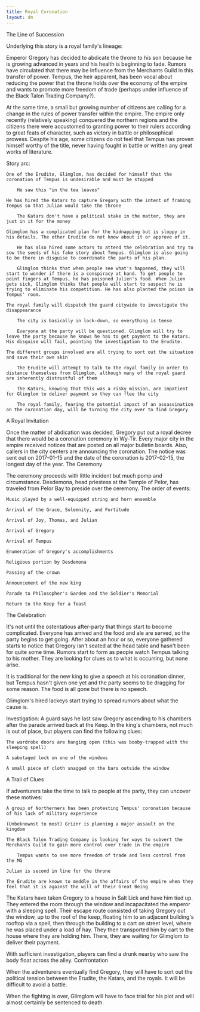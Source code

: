 ```yaml
---
title: Royal Coronation
layout: dm
---
```

The Line of Succession

Underlying this story is a royal family's lineage:

Emperor Gregory has decided to abdicate the throne to his son because he is growing advanced in years and his health is beginning to fade. Rumors have circulated that there may be influence from the Merchants Guild in this transfer of power. Tempus, the heir apparent, has been vocal about reducing the power that the throne holds over the economy of the empire and wants to promote more freedom of trade (perhaps under influence of the Black Talon Trading Company?).

At the same time, a small but growing number of citizens are calling for a change in the rules of power transfer within the empire. The empire only recently (relatively speaking) conquered the northern regions and the citizens there were accustomed to granting power to their rulers according to great feats of character, such as victory in battle or philosophical prowess. Despite his age, some citizens do not feel that Tempus has proven himself worthy of the title, never having fought in battle or written any great works of literature.

Story arc:

    One of the Erudite, Glimglom, has decided for himself that the coronation of Tempus is undesirable and must be stopped

        He saw this "in the tea leaves"

    He has hired the Katars to capture Gregory with the intent of framing Tempus so that Julian would take the throne

        The Katars don't have a political stake in the matter, they are just in it for the money

    Glimglom has a complicated plan for the kidnapping but is sloppy in his details. The other Erudite do not know about it or approve of it.

        He has also hired some actors to attend the celebration and try to sow the seeds of his fake story about Tempus. Glimglom is also going to be there in disguise to coordinate the parts of his plan.

        Glimglom thinks that when people see what's happened, they will start to wonder if there is a conspiracy at hand. To get people to point fingers at Tempus, he has poisoned Julien's food. When Julien gets sick, Glimglom thinks that people will start to suspect he is trying to eliminate his competition. He has also planted the poison in Tempus' room.

    The royal family will dispatch the guard citywide to investigate the disappearance

        The city is basically in lock-down, so everything is tense

        Everyone at the party will be questioned. Glimglom will try to leave the party because he knows he has to get payment to the Katars. His disguise will fail, pointing the investigation to the Erudite.

    The different groups involved are all trying to sort out the situation and save their own skin

        The Erudite will attempt to talk to the royal family in order to distance themselves from Glimglom, although many of the royal guard are inherently distrustful of them

        The Katars, knowing that this was a risky mission, are impatient for Glimglom to deliver payment so they can flee the city

        The royal family, fearing the potential impact of an assassination on the coronation day, will be turning the city over to find Gregory


A Royal Invitation

Once the matter of abdication was decided, Gregory put out a royal decree that there would be a coronation ceremony in Wy-Tir. Every major city in the empire received notices that are posted on all major bulletin boards. Also, callers in the city centers are announcing the coronation. The notice was sent out on 2017-01-15 and the date of the coronation is 2017-02-15, the longest day of the year.
The Ceremony

The ceremony proceeds with little incident but much pomp and circumstance. Desdemona, head priestess at the Temple of Pelor, has traveled from Pelor Bay to preside over the ceremony. The order of events:

    Music played by a well-equipped string and horn ensemble

    Arrival of the Grace, Solemnity, and Fortitude

    Arrival of Joy, Thomas, and Julian

    Arrival of Gregory

    Arrival of Tempus

    Enumeration of Gregory's accomplishments

    Religious portion by Desdemona

    Passing of the crown

    Announcement of the new king

    Parade to Philosopher's Garden and the Soldier's Memorial

    Return to the Keep for a feast

The Celebration

It's not until the ostentatious after-party that things start to become complicated. Everyone has arrived and the food and ale are served, so the party begins to get going. After about an hour or so, everyone gathered starts to notice that Gregory isn't seated at the head table and hasn't been for quite some time. Rumors start to form as people watch Tempus talking to his mother. They are looking for clues as to what is occurring, but none arise.

It is traditional for the new king to give a speech at his coronation dinner, but Tempus hasn't given one yet and the party seems to be dragging for some reason. The food is all gone but there is no speech.

Glimglom's hired lackeys start trying to spread rumors about what the cause is.

Investigation: A guard says he last saw Gregory ascending to his chambers after the parade arrived back at the Keep. In the king's chambers, not much is out of place, but players can find the following clues:

    The wardrobe doors are hanging open (this was booby-trapped with the sleeping spell)

    A sabotaged lock on one of the windows

    A small piece of cloth snagged on the bars outside the window

A Trail of Clues

If adventurers take the time to talk to people at the party, they can uncover these motives:

    A group of Northerners has been protesting Tempus' coronation because of his lack of military experience

    (Unbeknownst to most) Griznr is planning a major assault on the kingdom

    The Black Talon Trading Company is looking for ways to subvert the Merchants Guild to gain more control over trade in the empire

        Tempus wants to see more freedom of trade and less control from the MG

    Julian is second in line for the throne

    The Erudite are known to meddle in the affairs of the empire when they feel that it is against the will of their Great Being

The Katars have taken Gregory to a house in Salt Lick and have him tied up. They entered the room through the window and incapacitated the emperor with a sleeping spell. Their escape route consisted of taking Gregory out the window, up to the roof of the keep, floating him to an adjacent building's rooftop via a spell, then through the building to a cart on street level, where he was placed under a load of hay. They then transported him by cart to the house where they are holding him. There, they are waiting for Glimglom to deliver their payment.

With sufficient investigation, players can find a drunk nearby who saw the body float across the alley.
Confrontation

When the adventurers eventually find Gregory, they will have to sort out the political tension between the Erudite, the Katars, and the royals. It will be difficult to avoid a battle.

When the fighting is over, Glimglom will have to face trial for his plot and will almost certainly be sentenced to death.
